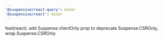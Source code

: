 ```yaml
---
'@suspensive/react-query': minor
'@suspensive/react': minor
---
```


feat(react): add Suspense clientOnly prop to deprecate Suspense.CSROnly, wrap.Suspense.CSROnly
